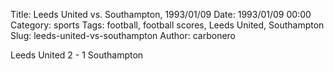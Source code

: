 Title: Leeds United vs. Southampton, 1993/01/09
Date: 1993/01/09 00:00
Category: sports
Tags: football, football scores, Leeds United, Southampton
Slug: leeds-united-vs-southampton
Author: carbonero


Leeds United 2 - 1 Southampton
